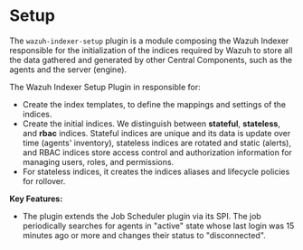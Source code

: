 # Setup

The `wazuh-indexer-setup` plugin is a module composing the Wazuh Indexer responsible for the initialization of the indices required by Wazuh to store all the data gathered and generated by other Central Components, such as the agents and the server (engine).

 The Wazuh Indexer Setup Plugin in responsible for:
- Create the index templates, to define the mappings and settings of the indices.
- Create the initial indices. We distinguish between **stateful**, **stateless**, and **rbac** indices. Stateful indices are unique and its data is update over time (agents' inventory), stateless indices are rotated and static (alerts), and RBAC indices store access control and authorization information for managing users, roles, and permissions.
- For stateless indices, it creates the indices aliases and lifecycle policies for rollover.

**Key Features:**
- The plugin extends the Job Scheduler plugin via its SPI. The job periodically searches for agents in "active" state whose last login was 15 minutes ago or more and changes their status to "disconnected".
